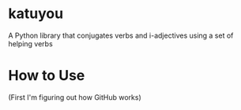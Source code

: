 # katuyou

A Python library that conjugates verbs and i-adjectives using a set of helping verbs

# How to Use

(First I'm figuring out how GitHub works)
